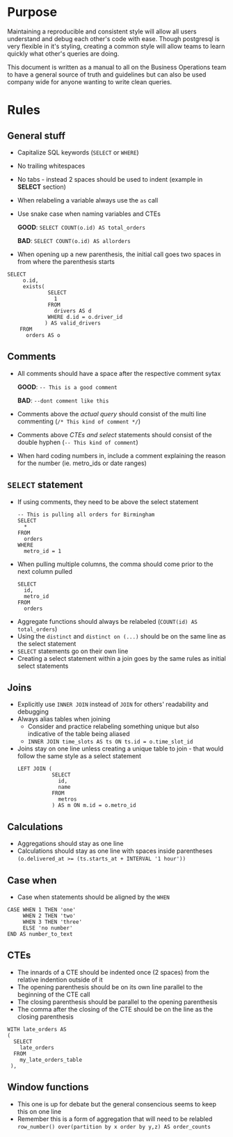 # Purpose

Maintaining a reproducible and consistent style will allow all users understand and debug each other's code with ease. Though postgresql is very flexible in it's styling, creating a common style will allow teams to learn quickly what other's queries are doing. 

This document is written as a manual to all on the Business Operations team to have a general source of truth and guidelines but can also be used company wide for anyone wanting to write clean queries.


# Rules
## General stuff

* Capitalize SQL keywords (`SELECT` or `WHERE`)
* No trailing whitespaces
* No tabs - instead 2 spaces should be used to indent (example in **SELECT** section)
* When relabeling a variable always use the `as` call
* Use snake case when naming variables and CTEs 

   **GOOD**: `SELECT COUNT(o.id) AS total_orders`
   
   **BAD**: `SELECT COUNT(o.id) AS allorders`
   
* When opening up a new parenthesis, the initial call goes two spaces in from where the parenthesis starts
```
SELECT 
     o.id,
     exists(
             SELECT
               1
             FROM
               drivers AS d
             WHERE d.id = o.driver_id
            ) AS valid_drivers
    FROM
      orders AS o
```
      

## Comments

* All comments should have a space after the respective comment sytax 

   **GOOD**: `-- This is a good comment`
   
   **BAD**: `--dont comment like this`
   
* Comments above the _actual query_ should consist of the multi line commenting (`/* This kind of comment */`)
* Comments above _CTEs and select_ statements should consist of the double hyphen (`-- This kind of comment`)
* When hard coding numbers in, include a comment explaining the reason for the number (ie. metro_ids or date ranges)


## `SELECT` statement

* If using comments, they need to be above the select statement
   ```
   -- This is pulling all orders for Birmingham
   SELECT
     *
   FROM
     orders
   WHERE
     metro_id = 1
     ```
* When pulling multiple columns, the comma should come prior to the next column pulled 
   ```
   SELECT
     id,
     metro_id
   FROM
     orders
    ```
* Aggregate functions should always be relabeled (`COUNT(id) AS total_orders`)
* Using the `distinct` and `distinct on (...)` should be on the same line as the select statement
* `SELECT` statements go on their own line
* Creating a select statement within a join goes by the same rules as initial select statements

## Joins

* Explicitly use `INNER JOIN` instead of `JOIN` for others' readability and debugging
* Always alias tables when joining 
   - Consider and practice relabeling something unique but also indicative of the table being aliased
   - `INNER JOIN time_slots AS ts ON ts.id = o.time_slot_id`
* Joins stay on one line unless creating a unique table to join - that would follow the same style as a select statement
  ```
  LEFT JOIN (
             SELECT
               id,
               name
             FROM
               metros
             ) AS m ON m.id = o.metro_id
  ```

## Calculations

* Aggregations should stay as one line 
* Calculations should stay as one line with spaces inside parentheses
   `(o.delivered_at >= (ts.starts_at + INTERVAL '1 hour'))`

## Case when

* Case when statements should be aligned by the `WHEN`
```
CASE WHEN 1 THEN 'one'
     WHEN 2 THEN 'two'
     WHEN 3 THEN 'three'
     ELSE 'no number'
END AS number_to_text
```

## CTEs

* The innards of a CTE should be indented once (2 spaces) from the relative indention outside of it
* The opening parenthesis should be on its own line parallel to the beginning of the CTE call
* The closing parenthesis should be parallel to the opening parenthesis
* The comma after the closing of the CTE should be on the line as the closing parenthesis
```
WITH late_orders AS 
(
  SELECT
    late_orders
  FROM 
    my_late_orders_table
 ),
```

## Window functions

* This one is up for debate but the general consencious seems to keep this on one line 
* Remember this is a form of aggregation that will need to be relabled 
`row_number() over(partition by x order by y,z) AS order_counts`

